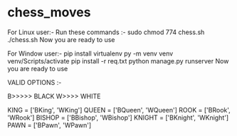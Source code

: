 # chess_moves

For Linux user:- Run these commands :- sudo chmod 774 chess.sh ./chess.sh Now you are ready to use

For Window user:- pip install virtualenv py -m venv venv venv/Scripts/activate   pip install -r req.txt python manage.py runserver Now you are ready to use


VALID OPTIONS :- 


B>>>>> BLACK
W>>>> WHITE


KING = ['BKing', 'WKing']
QUEEN = ['BQueen', 'WQueen']
ROOK = ['BRook', 'WRook']
BISHOP = ['BBishop', 'WBishop']
KNIGHT = ['BKnight', 'WKnight']
PAWN = ['BPawn', 'WPawn']
